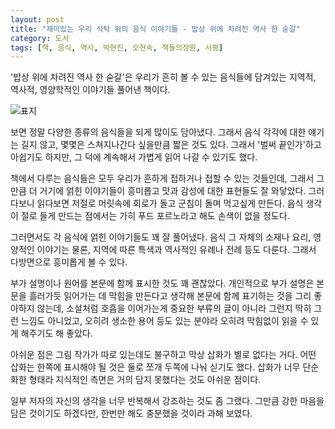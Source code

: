 ```yaml
---
layout: post
title: "재미있는 우리 식탁 위의 음식 이야기들 - 밥상 위에 차려진 역사 한 숟갈"
category: 도서
tags: [책, 음식, 역사, 박현진, 오현숙, 책들의정원, 서평]
---
```


'밥상 위에 차려진 역사 한 숟갈'은
우리가 흔히 볼 수 있는 음식들에 담겨있는
지역적, 역사적, 영양학적인 이야기들 풀어낸 책이다.

![표지](https://lh3.googleusercontent.com/GEZl45daVxuNkWbwQ3JfQkPMQHq3GdzQ1BHoK0OuwlH2OE021Is6XXTE6QX9NJj2WWuVIIP2AwQcdg=s480)

보면 정말 다양한 종류의 음식들을 되게 많이도 담아냈다.
그래서 음식 각각에 대한 얘기는 길지 않고,
몇몇은 스쳐지나간다 싶을만큼 짧은 것도 있다.
그래서 '벌써 끝인가'하고 아쉽기도 하지만,
그 덕에 계속해서 가볍게 읽어 나갈 수 있기도 했다.

책에서 다루는 음식들은 모두 우리가 흔하게 접하거나 접할 수 있는 것들인데,
그래서 그만큼 더 거기에 얽힌 이야기들이 흥미롭고
맛과 감성에 대한 표현들도 잘 와닿았다.
그러다보니 읽다보면 저절로 머릿속에 회로가 돌고 군침이 돌며 먹고싶게 만든다.
음식 생각이 절로 들게 만드는 점에서는 가히 푸드 포르노라고 해도 손색이 없을 정도다.

그러면서도 각 음식에 얽힌 이야기들도 꽤 잘 풀어냈다.
음식 그 자체의 소재나 요리, 영양적인 이야기는 물론,
지역에 따른 특색과 역사적인 유례나 전례 등도 다룬다.
그래서 다방면으로 흥미롭게 볼 수 있다.

부가 설명이나 원어를 본문에 함께 표시한 것도 꽤 괜찮았다.
개인적으로 부가 설명은 본문을 흘러가듯 읽어가는 데 막힘을 만든다고 생각해
본문에 함께 표기하는 것을 그리 좋아하지 않는데,
소설처럼 호흡을 이어가는게 중요한 부류의 글이 아니라 그런지 딱히 그런 느낌도 아니었고,
오히려 생소한 용어 등도 있는 분야라 오히려 막힘없이 읽을 수 있게 해주기도 해 좋았다.

아쉬운 점은 그림 작가가 따로 있는데도 불구하고 막상 삽화가 별로 없다는 거다.
어떤 삽화는 한쪽에 표시해야 될 것은 둘로 쪼개 두쪽에 나눠 싣기도 했다.
삽화가 너무 단순화한 형태라 지식적인 측면은 거의 담지 못했다는 것도 아쉬운 점이다.

일부 저자의 자신의 생각을 너무 반복해서 강조하는 것도 좀 그랬다.
그만큼 강한 마음을 담은 것이기도 하겠다만,
한번만 해도 충분했을 것이라 과해 보였다.
